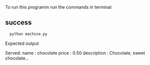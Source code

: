 To run this programm run the commands in terminal:

## success

```bash
  python machine.py

```

Expected output

Served: name : chocolate
price : 0.50
description : Chocolate, sweet chocolate...
